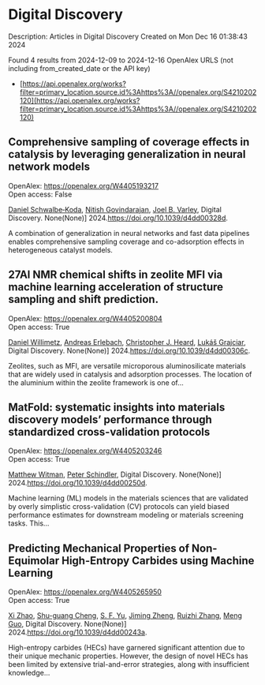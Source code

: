# Digital Discovery
Description: Articles in Digital Discovery
Created on Mon Dec 16 01:38:43 2024

Found 4 results from 2024-12-09 to 2024-12-16
OpenAlex URLS (not including from_created_date or the API key)
- [https://api.openalex.org/works?filter=primary_location.source.id%3Ahttps%3A//openalex.org/S4210202120](https://api.openalex.org/works?filter=primary_location.source.id%3Ahttps%3A//openalex.org/S4210202120)

## Comprehensive sampling of coverage effects in catalysis by leveraging generalization in neural network models   

OpenAlex: https://openalex.org/W4405193217    
Open access: False
    
[Daniel Schwalbe‐Koda](https://openalex.org/A5049028674), [Nitish Govindarajan](https://openalex.org/A5023895763), [Joel B. Varley](https://openalex.org/A5089128933), Digital Discovery. None(None)] 2024.https://doi.org/10.1039/d4dd00328d.
    
A combination of generalization in neural networks and fast data pipelines enables comprehensive sampling coverage and co-adsorption effects in heterogeneous catalyst models.    

    

## 27Al NMR chemical shifts in zeolite MFI via machine learning acceleration of structure sampling and shift prediction.   

OpenAlex: https://openalex.org/W4405200804    
Open access: True
    
[Daniel Willimetz](https://openalex.org/A5107492711), [Andreas Erlebach](https://openalex.org/A5073356801), [Christopher J. Heard](https://openalex.org/A5081205836), [Lukáš Grajciar](https://openalex.org/A5056495241), Digital Discovery. None(None)] 2024.https://doi.org/10.1039/d4dd00306c.
    
Zeolites, such as MFI, are versatile microporous aluminosilicate materials that are widely used in catalysis and adsorption processes. The location of the aluminium within the zeolite framework is one of...    

    

## MatFold: systematic insights into materials discovery models’ performance through standardized cross-validation protocols   

OpenAlex: https://openalex.org/W4405203246    
Open access: True
    
[Matthew Witman](https://openalex.org/A5088012345), [Peter Schindler](https://openalex.org/A5057535114), Digital Discovery. None(None)] 2024.https://doi.org/10.1039/d4dd00250d.
    
Machine learning (ML) models in the materials sciences that are validated by overly simplistic cross-validation (CV) protocols can yield biased performance estimates for downstream modeling or materials screening tasks. This...    

    

## Predicting Mechanical Properties of Non-Equimolar High-Entropy Carbides using Machine Learning   

OpenAlex: https://openalex.org/W4405265950    
Open access: True
    
[Xi Zhao](https://openalex.org/A5101923266), [Shu-guang Cheng](https://openalex.org/A5028467187), [S. F. Yu](https://openalex.org/A5004103997), [Jiming Zheng](https://openalex.org/A5102804581), [Ruizhi Zhang](https://openalex.org/A5079796208), [Meng Guo](https://openalex.org/A5039743277), Digital Discovery. None(None)] 2024.https://doi.org/10.1039/d4dd00243a.
    
High-entropy carbides (HECs) have garnered significant attention due to their unique mechanic properties. However, the design of novel HECs has been limited by extensive trial-and-error strategies, along with insufficient knowledge...    

    
